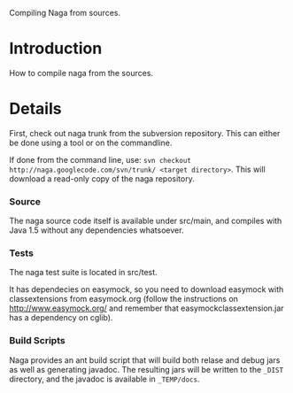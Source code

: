 Compiling Naga from sources.

# Introduction #

How to compile naga from the sources.


# Details #

First, check out naga trunk from the subversion repository.  This can either be done using a tool or on the commandline.

If done from the command line, use: `svn checkout http://naga.googlecode.com/svn/trunk/ <target directory>`.
This will download a read-only copy of the naga repository.

### Source ###

The naga source code itself is available under src/main, and compiles with Java 1.5 without any dependencies whatsoever.

### Tests ###

The naga test suite is located in src/test.

It has dependecies on easymock, so you need to download easymock with classextensions from easymock.org (follow the instructions on http://www.easymock.org/ and remember that easymockclassextension.jar has a dependency on cglib).

### Build Scripts ###

Naga provides an ant build script that will build both relase and debug jars as well as generating javadoc. The resulting jars will be written to the `_DIST` directory, and the javadoc is available in `_TEMP/docs`.
